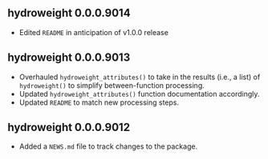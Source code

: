 ## hydroweight 0.0.0.9014 

* Edited `README` in anticipation of v1.0.0 release

## hydroweight 0.0.0.9013 

* Overhauled `hydroweight_attributes()` to take in the results (i.e., a list) of `hydroweight()` to simplify between-function processing. 
* Updated `hydroweight_attributes()` function documentation accordingly.
* Updated `README` to match new processing steps. 

## hydroweight 0.0.0.9012

* Added a `NEWS.md` file to track changes to the package.
